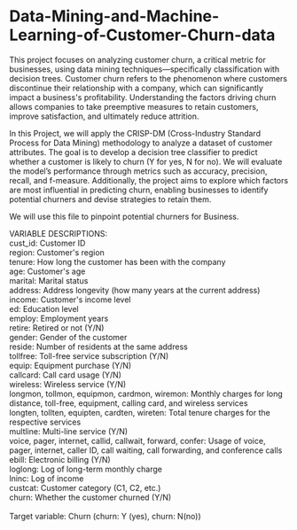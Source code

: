 # Data-Mining-and-Machine-Learning-of-Customer-Churn-data
This project focuses on analyzing customer churn, a critical metric for businesses, using data mining techniques—specifically classification with decision trees. Customer churn refers to the phenomenon where customers discontinue their relationship with a company, which can significantly impact a business's profitability. Understanding the factors driving churn allows companies to take preemptive measures to retain customers, improve satisfaction, and ultimately reduce attrition.

In this Project, we will apply the CRISP-DM (Cross-Industry Standard Process for Data Mining) methodology to analyze a dataset of customer attributes. The goal is to develop a decision tree classifier to predict whether a customer is likely to churn (Y for yes, N for no). We will evaluate the model’s performance through metrics such as accuracy, precision, recall, and f-measure. Additionally, the project aims to explore which factors are most influential in predicting churn, enabling businesses to identify potential churners and devise strategies to retain them.

We will use this file to pinpoint potential churners for Business.

VARIABLE DESCRIPTIONS:
<br>
cust_id: Customer ID
<br>
region: Customer's region
<br>
tenure: How long the customer has been with the company
<br>
age: Customer's age
<br>
marital: Marital status
<br>
address: Address longevity (how many years at the current address)
<br>
income: Customer's income level
<br>
ed: Education level
<br>
employ: Employment years
<br>
retire: Retired or not (Y/N)
<br>
gender: Gender of the customer
<br>
reside: Number of residents at the same address
<br>
tollfree: Toll-free service subscription (Y/N)
<br>
equip: Equipment purchase (Y/N)
<br>
callcard: Call card usage (Y/N)
<br>
wireless: Wireless service (Y/N)
<br>
longmon, tollmon, equipmon, cardmon, wiremon: Monthly charges for long distance, toll-free, equipment, calling card, and wireless services
<br>
longten, tollten, equipten, cardten, wireten: Total tenure charges for the respective services
<br>
multline: Multi-line service (Y/N)
<br>
voice, pager, internet, callid, callwait, forward, confer: Usage of voice, pager, internet, caller ID, call waiting, call forwarding, and conference calls
<br>
ebill: Electronic billing (Y/N)
<br>
loglong: Log of long-term monthly charge
<br>
lninc: Log of income
<br>
custcat: Customer category (C1, C2, etc.)
<br>
churn: Whether the customer churned (Y/N)
<br>
<br>
Target variable: Churn (churn: Y (yes), churn: N(no))

